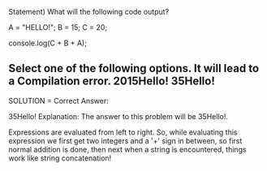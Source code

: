 Statement) What will the following code output?

A = "HELLO!";
B = 15;
C = 20;

console.log(C + B + A);

Select one of the following options.
It will lead to a Compilation error.
2015Hello!
35Hello!
--------------------------------------------

SOLUTION = Correct Answer:

35Hello!
Explanation:
The answer to this problem will be 35Hello!. 

Expressions are evaluated from left to right. So, while evaluating this expression we first get two integers and a '+' sign in between, so first normal addition is done, then next when a string is encountered, things work like string concatenation! 
